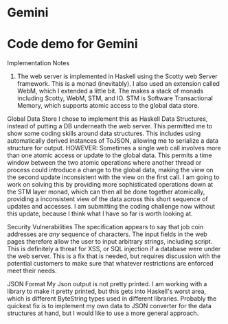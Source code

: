 # Gemini
# Code demo for Gemini

Implementation Notes

1. The web server is implemented in Haskell using the Scotty web Server
framework. This is a monad (inevitably). I also used an extension
called WebM, which I extended a little bit. The makes a stack of monads
including Scotty, WebM, STM, and IO. STM is Software Transactional Memory,
which supports atomic access to the global data store.

Global Data Store
I chose to implement this as Haskell Data Structures, instead of putting
a DB underneath the web server. This permitted me to show some coding
skills around data structures. This includes using automatically derived
instances of ToJSON, allowing me to serialize a data structure for output.
HOWEVER: Sometimes a single web call involves more than one atomic access
or update to the global data. This permits a time window between the two
atomic operations where another thread or process could introduce a change
to the global data, making the view on the second update inconsistent with
the view on the first call. I am going to work on solving this by
providing more sophisticated operations down at the STM layer monad,
which can then all be done together atomically, providing a inconsistent
view of the data across this short sequence of updates and accesses. I am
submitting the coding challenge now without this update, because I think
what I have so far is worth looking at.

Security Vulnerabilities
The specification appears to say that job coin addresses are *any*
sequence of characters. The input fields in the web pages therefore allow
the user to input arbitrary strings, including script. This is definitely
a threat for XSS, or SQL injection if a database were under the web server.
This is a fix that is needed, but requires discussion with the potential
customers to make sure that whatever restrictions are enforced meet their
needs.

JSON Format
My Json output is not pretty printed. I am working with a library to make it
pretty printed, but this gets into Haskell's worst area, which is different
ByteString types used in different libraries. Probably the quickest fix is
to implement my own data to JSON converter for the data structures at hand,
but I would like to use a more general approach.
